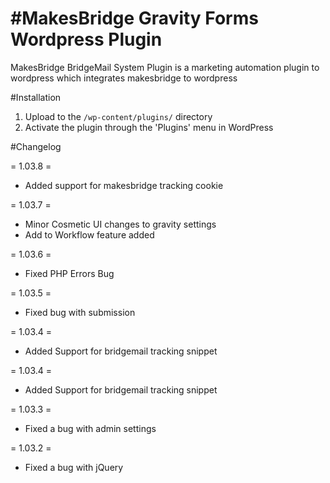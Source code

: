 #MakesBridge Gravity Forms Wordpress Plugin
=======

MakesBridge BridgeMail System Plugin is a marketing automation plugin to wordpress which integrates makesbridge to wordpress

#Installation

1. Upload to the `/wp-content/plugins/` directory
2. Activate the plugin through the 'Plugins' menu in WordPress


#Changelog

= 1.03.8 =

* Added support for makesbridge tracking cookie

= 1.03.7 =

* Minor Cosmetic UI changes to gravity settings
* Add to Workflow feature added

= 1.03.6 =

* Fixed PHP Errors Bug

= 1.03.5 =

* Fixed bug with submission

= 1.03.4 =

* Added Support for bridgemail tracking snippet

= 1.03.4 =

* Added Support for bridgemail tracking snippet

= 1.03.3 =

* Fixed a bug with admin settings

= 1.03.2 = 

* Fixed a bug with jQuery


